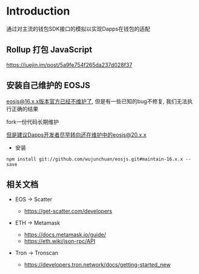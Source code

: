 # Introduction

通过对主流的钱包SDK接口的模拟以实现Dapps在钱包的适配

## Rollup 打包 JavaScript

https://juejin.im/post/5a9fe754f265da237d028f37

## 安装自己维护的 EOSJS

eosjs@16.x.x版本官方已经不维护了, 但是有一些已知的bug不修复, 我们无法执行正确的结果

fork一份代码长期维护

但是建议Dapps开发者尽早转向还在维护中的eosjs@20.x.x

- 安装

`npm install git://github.com/wujunchuan/eosjs.git#maintain-16.x.x --save`

## 相关文档

- EOS -> Scatter
  - https://get-scatter.com/developers
- ETH -> Metamask

  - https://docs.metamask.io/guide/
  - https://eth.wiki/json-rpc/API

- Tron -> Tronscan

  - https://developers.tron.network/docs/getting-started_new